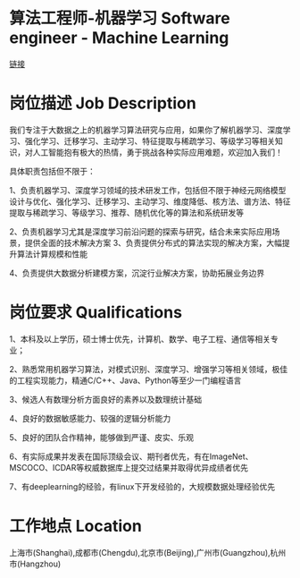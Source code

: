 # 算法工程师-机器学习 Software engineer - Machine Learning

[链接](https://campus.alibaba.com/position.htm?refno=11792)

# 岗位描述 Job Description

我们专注于大数据之上的机器学习算法研究与应用，如果你了解机器学习、深度学习、强化学习、迁移学习、主动学习、特征提取与稀疏学习、等级学习等相关知识，对人工智能抱有极大的热情，勇于挑战各种实际应用难题，欢迎加入我们！

具体职责包括但不限于： 

1、负责机器学习、深度学习领域的技术研发工作，包括但不限于神经元网络模型设计与优化、强化学习、迁移学习、主动学习、维度降低、核方法、谱方法、特征提取与稀疏学习、等级学习、推荐、随机优化等的算法和系统研发等 

2、负责机器学习尤其是深度学习前沿问题的探索与研究，结合未来实际应用场景，提供全面的技术解决方案 
3、负责提供分布式的算法实现的解决方案，大幅提升算法计算规模和性能 

4、负责提供大数据分析建模方案，沉淀行业解决方案，协助拓展业务边界

# 岗位要求 Qualifications

1、本科及以上学历，硕士博士优先，计算机、数学、电子工程、通信等相关专业； 

2、熟悉常用机器学习算法，对模式识别、深度学习、增强学习等相关领域，极佳的工程实现能力，精通C/C++、Java、Python等至少一门编程语言 

3、候选人有数理分析方面良好的素养以及数理统计基础 

4、良好的数据敏感能力、较强的逻辑分析能力 

5、良好的团队合作精神，能够做到严谨、皮实、乐观 

6、有实际成果并发表在国际顶级会议、期刊者优先，有在ImageNet、MSCOCO、ICDAR等权威数据库上提交过结果并取得优异成绩者优先 

7、有deeplearning的经验，有linux下开发经验的，大规模数据处理经验优先

# 工作地点 Location

上海市(Shanghai),成都市(Chengdu),北京市(Beijing),广州市(Guangzhou),杭州市(Hangzhou)



